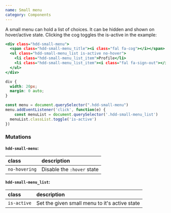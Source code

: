 ```yaml
---
name: Small menu
category: Components
---
```


A small menu can hold a list of choices. It can be hidden and shown on hover/active state. Clicking the cog toggles the is-active in the example:

```small-menu.html
<div class="hdd-small-menu">
  <span class="hdd-small-menu_title"><i class="fal fa-cog"></i></span>
  <ul class="hdd-small-menu_list is-active no-hover">
    <li class="hdd-small-menu_list_item">Profile</li>
    <li class="hdd-small-menu_list_item"><i class="fal fa-sign-out"></i>Logout</li>
  </ul>
</div>
```

```small-menu.css hidden
div {
  width: 20px;
  margin: 0 auto;
}
```

```small-menu.js
const menu = document.querySelector(".hdd-small-menu")
menu.addEventListener('click', function(e) {
	const menuList = document.querySelector('.hdd-small-menu_list')
  menuList.classList.toggle('is-active')
})
```

### Mutations
**`hdd-small-menu`:**

| class | description|
| :--- | :--- |
| `no-hovering` | Disable the `:hover` state |

**`hdd-small-menu_list`:**

| class | description|
| :--- | :--- |
| `is-active` | Set the given small menu to it's active state |